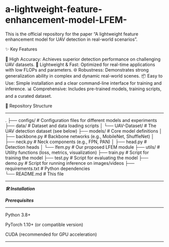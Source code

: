 # a-lightweight-feature-enhancement-model-LFEM-
This is the official repository for the paper “A lightweight feature enhancement model for UAV detection in real-world scenarios”.

✨ Key Features

🎯 High Accuracy: Achieves superior detection performance on challenging UAV datasets.
🚀 Lightweight & Fast: Optimized for real-time applications with low FLOPs and parameters.
🌐 Robustness: Demonstrates strong generalization ability in complex and dynamic real-world scenes.
📦 Easy to Use: Simple installation and a clear command-line interface for training and inference.
📊 Comprehensive: Includes pre-trained models, training scripts, and a curated dataset.


📁 Repository Structure

***
.
├── configs/               # Configuration files for different models and experiments
├── data/                  # Dataset and data loading scripts
│   └── UAV-Dataset/       # The UAV detection dataset (see below)
├── models/                # Core model definitions
│   ├── backbone.py        # Backbone networks (e.g., MobileNet, ShuffleNet)
│   ├── neck.py            # Neck components (e.g., FPN, PAN)
│   ├── head.py            # Detection heads
│   └── lfem.py            # Our proposed LFEM module
├── utils/                 # Utility functions (loss, metrics, visualization)
├── train.py               # Script for training the model
├── test.py                # Script for evaluating the model
├── demo.py                # Script for running inference on images/videos
├── requirements.txt       # Python dependencies  
└── README.md              # This file
***

***🛠️ Installation***

***Prerequisites***
***
Python 3.8+

PyTorch 1.10+ (or compatible version)

CUDA (recommended for GPU acceleration)
***
